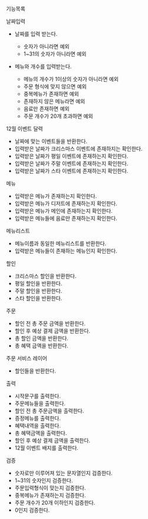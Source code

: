 기능목록

날짜입력

- 날짜를 입력 받는다.
   + 숫자가 아니라면 예외
   + 1~31의 숫자가 아니라면 예외

- 메뉴와 개수를 입력받는다.
    + 메뉴의 개수가 1이상의 숫자가 아니라면 예외
    + 주문 형식에 맞지 않으면 예외
    + 중복메뉴가 존재하면 예외
    + 존재하지 않은 메뉴라면 예외
    + 음료만 존재하면 예외
    + 주문 개수가 20개 초과하면 예외

12월 이벤트 달력
- 날짜에 맞는 이벤트들을 반환한다.
- 입력받은 날짜가 크리스마스 이벤트에 존재하지는 확인한다.
- 입력받은 날짜가 평일 이벤트에 존재하는지 확인한다. 
- 입력받은 날짜가 주말 이벤트에 존재하는지 확인한다.
- 입력받은 날짜가 스타 이벤트에 존재하는지 확인한다.

메뉴
- 입력받은 메뉴가 존재하는지 확인한다.
- 입력받은 메뉴가 디저트에 존재하는지 확인한다.
- 입력받은 메뉴가 메인에 존재하는지 확인한다.
- 입력받은 메뉴들에 음료만 존재하는지 확인한다.

메뉴리스트
- 메뉴이름과 동일한 메뉴리스트를 반환한다.
- 입력받은 메뉴들이 존재하는 메뉴인지 확인한다.

할인
- 크리스마스 할인을 반환한다.
- 평일 할인을 반환한다.
- 주말 할인을 반환한다.
- 스타 할인을 반환한다.

주문
- 할인 전 총 주문 금액을 반환한다.
- 할인 후 예상 결제 금액을 반환한다.
- 총 할인 금액을 반환한다.
- 총 혜택 금액을 반환한다.

주문 서비스 레이어
- 할인들을 반환한다.

출력
- 시작문구를 출력한다.
- 주문메뉴들을 출력한다.
- 할인 전 총 주문금액을 출력한다.
- 증정메뉴를 출력한다.
- 혜택내역을 출력한다.
- 총 혜택금액을 출력한다.
- 할인 후 예상 결제 금액을 출력한다.
- 12월 이벤트 배지를 출력한다.

검증
- 숫자로만 이루어져 있는 문자열인지 검증한다.
- 1~31의 숫자인지 검증한다.
- 주문입력형식이 맞는지 검증한다.
- 중복메뉴가 존재하는지 검증한다.
- 주문 개수가 20개 이하인지 검증한다.
- 0인지 검증한다.


